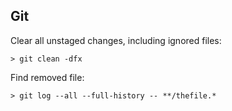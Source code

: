 ## Git

Clear all unstaged changes, including ignored files:

`> git clean -dfx`

Find removed file:

`> git log --all --full-history -- **/thefile.*`
